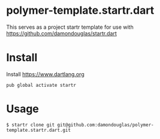 # polymer-template.startr.dart

This serves as a project startr template for use with https://github.com/damondouglas/startr.dart

# Install

Install https://www.dartlang.org

`pub global activate startr`

# Usage

`$ startr clone git git@github.com:damondouglas/polymer-template.startr.dart.git`
